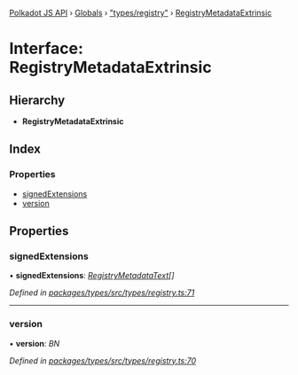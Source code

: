 [Polkadot JS API](../README.md) › [Globals](../globals.md) › ["types/registry"](../modules/_types_registry_.md) › [RegistryMetadataExtrinsic](_types_registry_.registrymetadataextrinsic.md)

# Interface: RegistryMetadataExtrinsic

## Hierarchy

* **RegistryMetadataExtrinsic**

## Index

### Properties

* [signedExtensions](_types_registry_.registrymetadataextrinsic.md#signedextensions)
* [version](_types_registry_.registrymetadataextrinsic.md#version)

## Properties

###  signedExtensions

• **signedExtensions**: *[RegistryMetadataText](_types_registry_.registrymetadatatext.md)[]*

*Defined in [packages/types/src/types/registry.ts:71](https://github.com/polkadot-js/api/blob/55d8c58d95/packages/types/src/types/registry.ts#L71)*

___

###  version

• **version**: *BN*

*Defined in [packages/types/src/types/registry.ts:70](https://github.com/polkadot-js/api/blob/55d8c58d95/packages/types/src/types/registry.ts#L70)*
